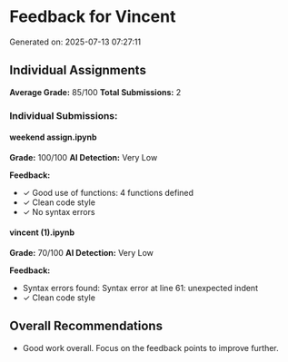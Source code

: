 # Feedback for Vincent

Generated on: 2025-07-13 07:27:11

## Individual Assignments

**Average Grade:** 85/100
**Total Submissions:** 2

### Individual Submissions:

#### weekend assign.ipynb
**Grade:** 100/100
**AI Detection:** Very Low

**Feedback:**
- ✓ Good use of functions: 4 functions defined
- ✓ Clean code style
- ✓ No syntax errors

#### vincent (1).ipynb
**Grade:** 70/100
**AI Detection:** Very Low

**Feedback:**
- Syntax errors found: Syntax error at line 61: unexpected indent
- ✓ Clean code style

## Overall Recommendations

- Good work overall. Focus on the feedback points to improve further.
